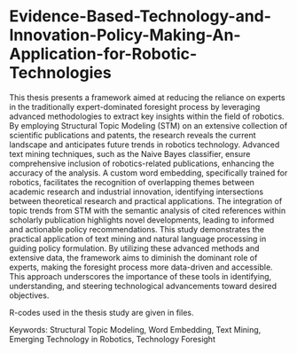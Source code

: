 # Evidence-Based-Technology-and-Innovation-Policy-Making-An-Application-for-Robotic-Technologies
This thesis presents a framework aimed at reducing the reliance on experts in the traditionally expert-dominated foresight process by leveraging advanced methodologies to extract key insights within the field of robotics. 
By employing Structural Topic Modeling (STM) on an extensive collection of scientific publications and patents, the research reveals the current landscape and anticipates future trends in robotics technology.
Advanced text mining techniques, such as the Naive Bayes classifier, ensure comprehensive inclusion of robotics-related publications, enhancing the accuracy of the analysis. A custom word embedding, specifically trained for robotics, facilitates the recognition of overlapping themes between academic research and industrial innovation, identifying intersections between theoretical research and practical applications.
The integration of topic trends from STM with the semantic analysis of cited references within scholarly publication highlights novel developments, leading to informed and actionable policy recommendations. This study demonstrates the practical application of text mining and natural language processing in guiding policy formulation.
By utilizing these advanced methods and extensive data, the framework aims to diminish the dominant role of experts, making the foresight process more data-driven and accessible. This approach underscores the importance of these tools in identifying, understanding, and steering technological advancements toward desired objectives.

R-codes used in the thesis study are given in files.

Keywords: Structural Topic Modeling, Word Embedding, Text Mining, Emerging Technology in Robotics, Technology Foresight
